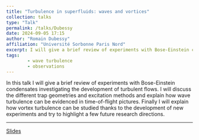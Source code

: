 ```yaml
---
title: "Turbulence in superfluids: waves and vortices"
collection: talks
type: "Talk"
permalink: /talks/Dubessy
date: 2024-09-05 17:15
author: "Romain Dubessy" 
affiliation: "Université Sorbonne Paris Nord"
excerpt: I will give a brief review of experiments with Bose-Einstein condensates.   
tags: 
        - wave turbulence
        - observations
---
```


In this talk I will give a brief review of experiments with Bose-Einstein condensates investigating the development of turbulent flows. I will discuss the different trap geometries and excitation methods and explain how wave turbulence can be evidenced in
time-of-flight pictures. Finally I will explain how vortex turbulence can be studied thanks to the development of new experiments and try to highlight a few future research directions.

---

[Slides]({{site.baseurl}}/files/Dubessy_Presentation.pdf)

